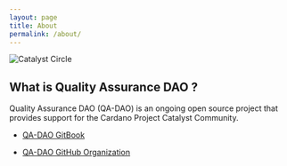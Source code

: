 ```yaml
---
layout: page
title: About
permalink: /about/
---
```

![Catalyst Circle](https://quality-assurance-dao.github.io/qa-dao/assets/bee.jpg)

## What is Quality Assurance DAO ?
Quality Assurance DAO (QA-DAO) is an ongoing open source project that provides support for the Cardano Project Catalyst Community.

- [QA-DAO GitBook](https://stephen-rowan.gitbook.io/quality-assurance-dao/)

- [QA-DAO GitHub Organization](https://github.com/Quality-Assurance-DAO)
